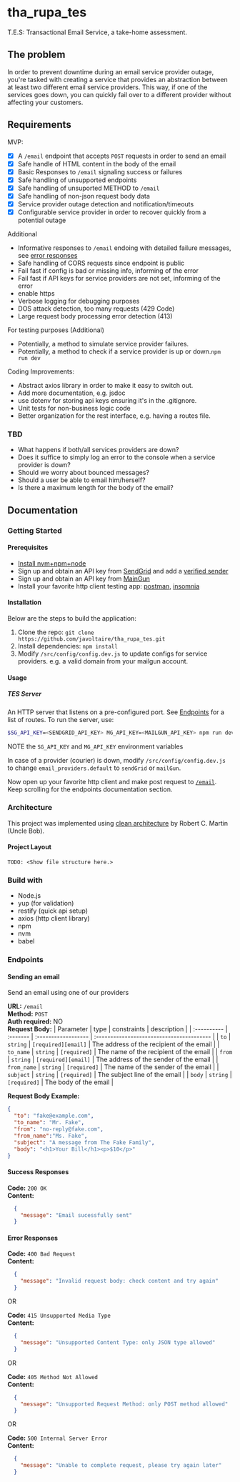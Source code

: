 # tha_rupa_tes

T.E.S: Transactional Email Service, a take-home assessment.

## The problem

In order to prevent downtime during an email service provider outage, you're tasked
with creating a service that provides an abstraction between at least two different email
service providers. This way, if one of the services goes down, you can quickly fail over
to a different provider without affecting your customers.

## Requirements

MVP:

- [x] A `/email` endpoint that accepts `POST` requests in order to send an email
- [x] Safe handle of HTML content in the body of the email
- [x] Basic Responses to `/email` signaling success or failures
- [x] Safe handling of unsupported endpoints
- [x] Safe handling of unsuported METHOD to `/email`
- [x] Safe handling of non-json request body data
- [x] Service provider outage detection and notification/timeouts
- [x] Configurable service provider in order to recover quickly from a potential outage

Additional

- Informative responses to `/email` endoing with detailed failure messages, see [error responses](#error-responses)
- Safe handling of CORS requests since endpoint is public
- Fail fast if config is bad or missing info, informing of the error
- Fail fast if API keys for service providers are not set, informing of the error
- enable https
- Verbose logging for debugging purposes
- DOS attack detection, too many requests (429 Code)
- Large request body processing error detection (413)

For testing purposes (Additional)

- Potentially, a method to simulate service provider failures.
- Potentially, a method to check if a service provider is up or down.`npm run dev`

Coding Improvements:

- Abstract axios library in order to make it easy to switch out.
- Add more documentation, e.g. jsdoc
- use dotenv for storing api keys ensuring it's in the .gitignore.
- Unit tests for non-business logic code
- Better organization for the rest interface, e.g. having a routes file.

### TBD

- What happens if both/all services providers are down?
- Does it suffice to simply log an error to the console when a service provider is down?
- Should we worry about bounced messages?
- Should a user be able to email him/herself?
- Is there a maximum length for the body of the email?

## Documentation

### Getting Started

#### Prerequisites

- [Install nvm+npm+node](https://github.com/nvm-sh/nvm)
- Sign up and obtain an API key from [SendGrid](https://sendgrid.com/) and add a [verified sender](https://docs.sendgrid.com/ui/sending-email/sender-verification)
- Sign up and obtain an API key from [MainGun](https://www.mailgun.com/)
- Install your favorite http client testing app: [postman](https://www.postman.com/), [insomnia](https://insomnia.rest/)

#### Installation

Below are the steps to build the application:

1. Clone the repo: `git clone https://github.com/javoltaire/tha_rupa_tes.git`
2. Install dependencies: `npm install`
3. Modify `/src/config/config.dev.js` to update configs for service providers. e.g. a valid domain from your mailgun account.

#### Usage

##### TES Server

An HTTP server that listens on a pre-configured port. See [Endpoints](#endpoints) for a list of routes. To run the server, use:

```bash
$SG_API_KEY=<SENDGRID_API_KEY> MG_API_KEY=<MAILGUN_API_KEY> npm run dev
```

NOTE the `SG_API_KEY` and `MG_API_KEY` environment variables

In case of a provider (courier) is down, modify `/src/config/config.dev.js` to change `email_providers.default` to `sendGrid` or `mailGun`.

Now open up your favorite http client and make post request to [`/email`](#sending-an-email). Keep scrolling for the endpoints documentation section.

### Architecture

This project was implemented using [clean architecture](https://blog.cleancoder.com/uncle-bob/2012/08/13/the-clean-architecture.html) by Robert C. Martin (Uncle Bob).

#### Project Layout

```text
TODO: <Show file structure here.>
```

### Build with

- Node.js
- yup (for validation)
- restify (quick api setup)
- axios (http client library)
- npm
- nvm
- babel

### Endpoints

#### Sending an email

Send an email using one of our providers

**URL:** `/email`  
**Method:** `POST`  
**Auth required:** NO  
**Request Body:**
| Parameter   | type     | constraints         | description                               |
| :---------- | :------- | :------------------ | :---------------------------------------- |
| `to`        | `string` | `[required][email]` | The address of the recipient of the email |
| `to_name`   | `string` | `[required]`        | The name of the recipient of the email    |
| `from`      | `string` | `[required][email]` | The address of the sender of the email    |
| `from_name` | `string` | `[required]`        | The name of the sender of the email       |
| `subject`   | `string` | `[required]`        | The subject line of the email             |
| `body`      | `string` | `[required]`        | The body of the email                     |

**Request Body Example:**

```json
{
  "to": "fake@example.com",
  "to_name": "Mr. Fake",
  "from": "no-reply@fake.com",
  "from_name":"Ms. Fake",
  "subject": "A message from The Fake Family",
  "body": "<h1>Your Bill</h1><p>$10</p>"
}
```

#### Success Responses

**Code:** `200 OK`  
**Content:**

```json
  {
    "message": "Email sucessfully sent"
  }
```

#### Error Responses

**Code:** `400 Bad Request`  
**Content:**

```json
  {
    "message": "Invalid request body: check content and try again"
  }
```

OR

**Code:** `415 Unsupported Media Type`  
**Content:**

```json
  {
    "message": "Unsupported Content Type: only JSON type allowed"
  }
```

OR

**Code:** `405 Method Not Allowed`  
**Content:**

```json
  {
    "message": "Unsupported Request Method: only POST method allowed"
  }
```

OR

**Code:** `500 Internal Server Error`  
**Content:**

```json
  {
    "message": "Unable to complete request, please try again later"
  }
```
